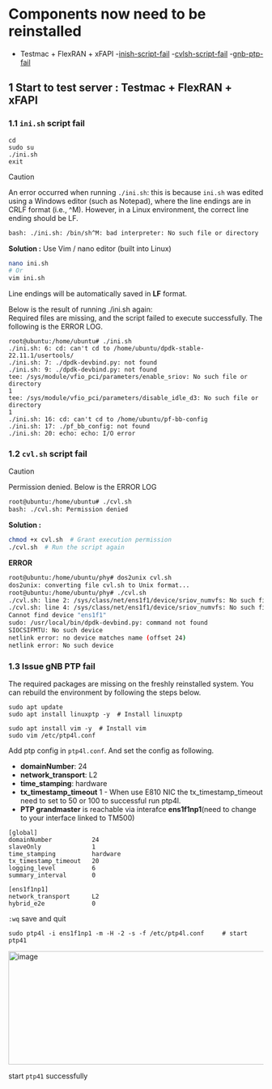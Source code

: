 # Components now need to be reinstalled
- Testmac + FlexRAN + xFAPI
  -[inish-script-fail](#11-inish-script-fail)
  -[cvlsh-script-fail](#12-cvlsh-script-fail)
  -[gnb-ptp-fail](#13-issue--gnb-ptp-fail)


## 1 Start to test server : Testmac + FlexRAN + xFAPI

###  1.1 `ini.sh` script fail 
```
cd
sudo su 
./ini.sh
exit
```
> [!Caution]
>An error occurred when running `./ini.sh`: this is because `ini.sh` was edited using a Windows editor (such as Notepad), where the line endings are in CRLF format (i.e., ^M). However, in a Linux environment, the correct line ending should be LF.
> ```bash
> bash: ./ini.sh: /bin/sh^M: bad interpreter: No such file or directory
> ```
> 
> **Solution :** Use Vim / nano editor (built into Linux)
> ```bash
> nano ini.sh
> # Or
> vim ini.sh
> ```
> Line endings will be automatically saved in **LF** format.


Below is the result of running ./ini.sh again: \
Required files are missing, and the script failed to execute successfully.
The following is the ERROR LOG.
```
root@ubuntu:/home/ubuntu# ./ini.sh
./ini.sh: 6: cd: can't cd to /home/ubuntu/dpdk-stable-22.11.1/usertools/
./ini.sh: 7: ./dpdk-devbind.py: not found
./ini.sh: 9: ./dpdk-devbind.py: not found
tee: /sys/module/vfio_pci/parameters/enable_sriov: No such file or directory
1
tee: /sys/module/vfio_pci/parameters/disable_idle_d3: No such file or directory
1
./ini.sh: 16: cd: can't cd to /home/ubuntu/pf-bb-config
./ini.sh: 17: ./pf_bb_config: not found
./ini.sh: 20: echo: echo: I/O error
```

### 1.2 `cvl.sh` script fail 

> [!Caution]
> Permission denied. Below is the ERROR LOG
> ```bash
> root@ubuntu:/home/ubuntu# ./cvl.sh
> bash: ./cvl.sh: Permission denied
> ```
> **Solution :**
> ```bash
> chmod +x cvl.sh  # Grant execution permission
> ./cvl.sh  # Run the script again
> ```
>
> **ERROR**
> ```bash
> root@ubuntu:/home/ubuntu/phy# dos2unix cvl.sh
> dos2unix: converting file cvl.sh to Unix format...
> root@ubuntu:/home/ubuntu/phy# ./cvl.sh
> ./cvl.sh: line 2: /sys/class/net/ens1f1/device/sriov_numvfs: No such file or directory
> ./cvl.sh: line 4: /sys/class/net/ens1f1/device/sriov_numvfs: No such file or directory
> Cannot find device "ens1f1"
> sudo: /usr/local/bin/dpdk-devbind.py: command not found
> SIOCSIFMTU: No such device
> netlink error: no device matches name (offset 24)
> netlink error: No such device
> ```



### 1.3 Issue  gNB PTP fail
The required packages are missing on the freshly reinstalled system. You can rebuild the environment by following the steps below.
```
sudo apt update 
sudo apt install linuxptp -y  # Install linuxptp

sudo apt install vim -y  # Install vim
sudo vim /etc/ptp4l.conf
```

Add ptp config in `ptp4l.conf`. And set the config as following.

- **domainNumber**: 24
- **network_transport**: L2
- **time_stamping**: hardware
- **tx_timestamp_timeout** 1
      - When use E810 NIC the tx_timestamp_timeout need to set to 50 or 100 to successful run ptp4l.
- **PTP grandmaster** is reachable via interafce **ens1f1np1**(need to change to your interface linked to TM500)

```
[global]
domainNumber           24
slaveOnly              1
time_stamping          hardware
tx_timestamp_timeout   20
logging_level          6
summary_interval       0

[ens1f1np1]
network_transport      L2
hybrid_e2e             0
```
`:wq` save and quit


```
sudo ptp4l -i ens1f1np1 -m -H -2 -s -f /etc/ptp4l.conf     # start ptp41
```
<img width="751" height="224" alt="image" src="https://github.com/user-attachments/assets/0b6e0018-0369-4cc9-94e6-308efa75c3ea" />

start `ptp41` successfully
